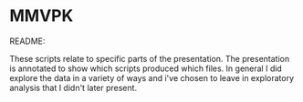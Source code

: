 # MMVPK
README: 

These scripts relate to specific parts of the presentation. The presentation is annotated to show which scripts produced which files. 
In general I did explore the data in a variety of ways and i've chosen to leave in exploratory analysis that I didn't later present. 
